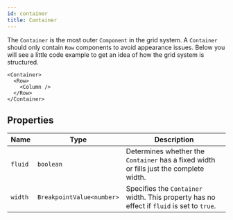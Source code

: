 ```yaml
---
id: container
title: Container
---
```


The `Container` is the most outer `Component` in the grid system. A `Container` should only contain
`Row` components to avoid appearance issues. Below you will see a little code example to get an idea
of how the grid system is structured.

```tsx
<Container>
  <Row>
    <Column />
  </Row>
</Container>
```

## Properties

| Name    | Type                      | Description                                                                               |
| ------- | ------------------------- | ----------------------------------------------------------------------------------------- |
| `fluid` | `boolean`                 | Determines whether the `Container` has a fixed width or fills just the complete width.    |
| `width` | `BreakpointValue<number>` | Specifies the `Container` width. This property has no effect if `fluid` is set to `true`. |
